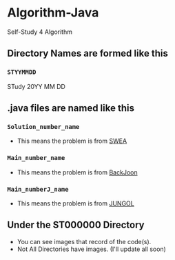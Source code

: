 # Algorithm-Java
Self-Study 4 Algorithm

## Directory Names are formed like this
### `STYYMMDD`
STudy 20YY MM DD

## .java files are named like this

### `Solution_number_name`
- This means the problem is from [SWEA](https://swexpertacademy.com/main/main.do)

### `Main_number_name`

- This means the problem is from [BackJoon](https://https://www.acmicpc.net)

### `Main_numberJ_name`

- This means the problem is from [JUNGOL](https://https://http://www.jungol.co.kr)

## Under the ST000000 Directory

- You can see images that record of the code(s).
- Not All Directories have images. (I'll update all soon)
